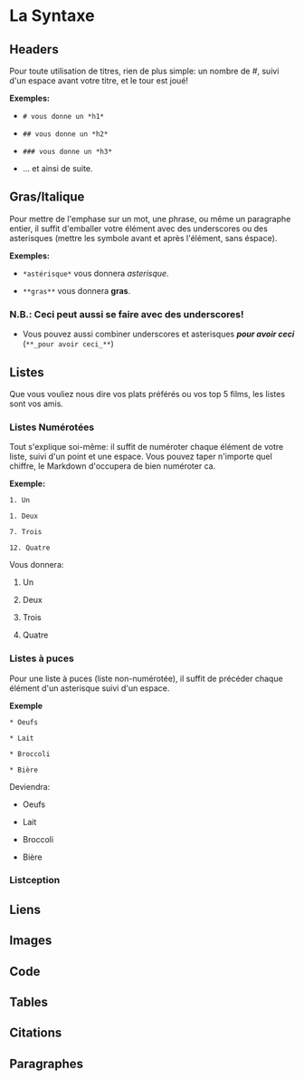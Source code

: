 # La Syntaxe

## Headers
Pour toute utilisation de titres, rien de plus simple: un nombre de #, suivi d'un espace avant votre titre,
et le tour est joué!

**Exemples:**

* ``# vous donne un *h1*``

* ``## vous donne un *h2*``

* ``### vous donne un *h3*``

* ... et ainsi de suite.

## Gras/Italique
Pour mettre de l'emphase sur un mot, une phrase, ou même un paragraphe entier, il suffit d'emballer votre élément
avec des underscores ou des asterisques (mettre les symbole avant et après l'élément, sans éspace).

**Exemples:**
* ``*astérisque*`` vous donnera *asterisque*.

* ``**gras**`` vous donnera **gras**.

### N.B.: Ceci peut aussi se faire avec des underscores!

* Vous pouvez aussi combiner underscores et asterisques **_pour avoir ceci_** (`**_pour avoir ceci_**`)


## Listes

Que vous vouliez nous dire vos plats préférés ou vos top 5 films, les listes sont vos amis.

### Listes Numérotées

Tout s'explique soi-même: il suffit de numéroter chaque élément de votre liste, suivi d'un point et une espace.
Vous pouvez taper n'importe quel chiffre, le Markdown d'occupera de bien numéroter ca.

**Exemple:**

`1. Un`

`1. Deux`

`7. Trois`

`12. Quatre`

Vous donnera:

1. Un

1. Deux

7. Trois

12. Quatre


### Listes à puces

Pour une liste à puces (liste non-numérotée), il suffit de précéder chaque élément d'un asterisque suivi d'un espace.

**Exemple**

``* Oeufs``

``* Lait``

``* Broccoli``

``* Bière``

Deviendra:

* Oeufs

* Lait

* Broccoli

* Bière


### Listception

## Liens

## Images

## Code

## Tables

## Citations

## Paragraphes
